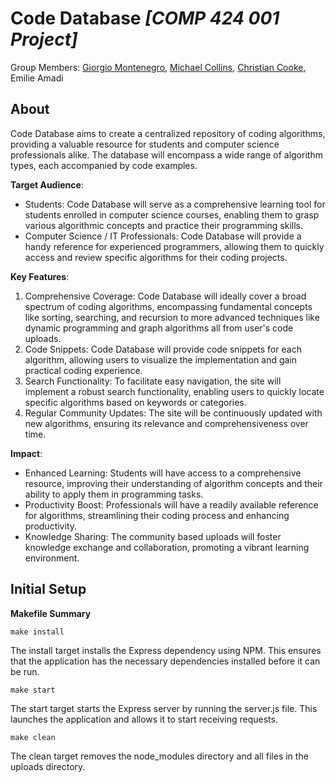 # Code Database _[COMP 424 001 Project]_

Group Members: [Giorgio Montenegro](https://github.com/gmonte29), [Michael Collins](https://github.com/mcollins21), 
[Christian Cooke](https://github.com/ChristianACooke), Emilie Amadi

## About

Code Database aims to create a centralized repository of coding algorithms, 
providing a valuable resource for students and computer science professionals 
alike. The database will encompass a wide range of algorithm types, each 
accompanied by code examples. 

**Target Audience**:

- Students: Code Database will serve as a comprehensive learning tool for 
students enrolled in computer science courses, enabling them to grasp various 
algorithmic concepts and practice their programming skills.
- Computer Science / IT Professionals: Code Database will provide a handy reference 
for experienced programmers, allowing them to quickly access and review 
specific algorithms for their coding projects.

**Key Features**:

1) Comprehensive Coverage: Code Database will ideally cover a broad spectrum 
of coding algorithms, encompassing fundamental concepts like sorting, 
searching, and recursion to more advanced techniques like dynamic programming 
and graph algorithms all from user's code uploads.
2) Code Snippets: Code Database will provide code snippets for each algorithm, 
allowing users to visualize the implementation and gain practical coding 
experience.
3) Search Functionality: To facilitate easy navigation, the site will 
implement a robust search functionality, enabling users to quickly locate 
specific algorithms based on keywords or categories.
4) Regular Community Updates: The site will be continuously updated with new algorithms, 
ensuring its relevance and comprehensiveness over time.

**Impact**:

- Enhanced Learning: Students will have access to a comprehensive resource, 
improving their understanding of algorithm concepts and their ability to apply them 
in programming tasks.
- Productivity Boost: Professionals will have a readily available reference for 
algorithms, streamlining their coding process and enhancing productivity.
- Knowledge Sharing: The community based uploads will foster knowledge exchange and 
collaboration, promoting a vibrant learning environment.

## Initial Setup

**Makefile Summary**

    make install
The install target installs the Express dependency using NPM. 
This ensures that the application has the necessary dependencies installed before 
it can be run.

    make start
The start target starts the Express server by running the server.js 
file. This launches the application and allows it to start receiving requests.

    make clean
The clean target removes the node_modules directory and all files in 
the uploads directory.
